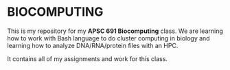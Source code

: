 # BIOCOMPUTING

This is my repository for my **APSC 691 Biocomputing** class. We are learning how to work with 
Bash language to do cluster computing in biology and learning how to analyze DNA/RNA/protein 
files with an HPC. 

It contains all of my assignments and work for this class. 
